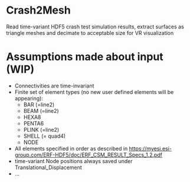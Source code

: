 # Crash2Mesh
Read time-variant HDF5 crash test simulation results, extract surfaces as triangle meshes and decimate to acceptable size for VR visualization

# Assumptions made about input (WIP)
- Connectivities are time-invariant
- Finite set of element types (no new user defined elements will be appearing):
    - BAR (=line2)
    - BEAM (=line2)
    - HEXA8
    - PENTA6
    - PLINK (=line2)
    - SHELL (= quad4)
    - NODE
- All elements specified in order as described in https://myesi.esi-group.com/ERF-HDF5/doc/ERF_CSM_RESULT_Specs_1.2.pdf
- time-variant Node positions always saved under Translational_Displacement
- ...
